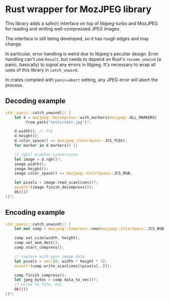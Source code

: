 # Rust wrapper for MozJPEG library

This library adds a safe(r) interface on top of libjpeg-turbo and MozJPEG for reading and writing well-compressed JPEG images.

The interface is still being developed, so it has rough edges and may change.

In particular, error handling is weird due to libjpeg's peculiar design. Error handling can't use `Result`, but needs to depend on Rust's `resume_unwind` (a panic, basically) to signal any errors in libjpeg. It's necessary to wrap all uses of this library in `catch_unwind`.

In crates compiled with `panic=abort` setting, any JPEG error will abort the process.

## Decoding example

```rust
std::panic::catch_unwind(|| {
    let d = mozjpeg::Decompress::with_markers(mozjpeg::ALL_MARKERS)
        .from_path("tests/test.jpg")?;

    d.width(); // FYI
    d.height();
    d.color_space() == mozjpeg::ColorSpace::JCS_YCbCr;
    for marker in d.markers() {}

    // rgb() enables conversiono
    let image = d.rgb()?;
    image.width();
    image.height();
    image.color_space() == mozjpeg::ColorSpace::JCS_RGB;

    let pixels = image.read_scanlines()?;
    assert!(image.finish_decompress());
    Ok(())
})?;
```

## Encoding example

```rust
std::panic::catch_unwind(|| {
    let mut comp = mozjpeg::Compress::new(mozjpeg::ColorSpace::JCS_RGB);

    comp.set_size(width, height);
    comp.set_mem_dest();
    comp.start_compress();

    // replace with your image data
    let pixels = vec![0; width * height * 3];
    assert!(comp.write_scanlines(&pixels[..]));

    comp.finish_compress();
    let jpeg_bytes = comp.data_to_vec()?;
    // write to file, etc.
    Ok(())
})?;
```
